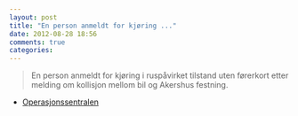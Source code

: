 ```yaml
---
layout: post
title: "En person anmeldt for kjøring ..."
date: 2012-08-28 18:56
comments: true
categories: 
---
```

> En person anmeldt for kjøring i ruspåvirket tilstand uten førerkort etter melding om kollisjon mellom bil og Akershus festning. 
- [Operasjonssentralen](http://twitter.com/oslopolitiops/status/240629048068407299)
